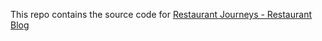 This repo contains the source code for [Restaurant Journeys - Restaurant Blog](https://www.restaurantjourneys.com)
